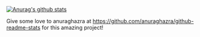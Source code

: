 [![Anurag's github stats](https://github-readme-stats.vercel.app/api?username=rafellerc&count_private=true)](https://github.com/rafellerc/github-readme-stats)

Give some love to anuraghazra at https://github.com/anuraghazra/github-readme-stats for this amazing project!